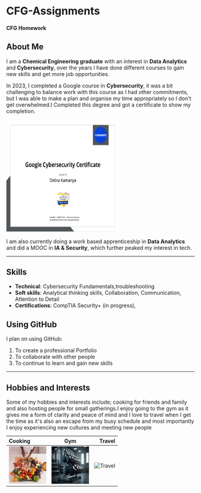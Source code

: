 # CFG-Assignments

#### CFG Homework

## About Me

I am  a **Chemical Engineering graduate** with an interest in **Data Analytics** and **Cybersecurity**, over the years I have done different courses to gain new skills and get more job opportunities.

In 2023, I completed a Google course in **Cybersecurity**, it was a bit challenging to balance work with this course as I had other commitments, but I was able to make a plan and organise my time appropriately so I don't get overwhelmed.I Completed this degree and got a certificate to show my completion. 


<img src="Images/GoogleCertificate.png" alt="Google course" width="300" height="300">



I am also currently doing a work based apprenticeship in **Data Analytics** and did a MOOC in **IA & Security**, which further peaked my interest in tech.
___
## Skills
- **Technical**: Cybersecurity Fundamentals,troubleshooting 
- **Soft skills**: Analytical thinking skills, Collaboration, Communication, Attention to Detail
- **Certifications**: CompTIA Security+ (in progress), 
## Using GitHub
 I plan on using GitHub:
1. To create a professional Portfolio
2. To collaborate with other people 
3. To continue to learn and gain new skills 
___

## Hobbies and Interests 
Some of my hobbies and interests include; cooking for friends and family and also hosting people for small gatherings.I enjoy going to the gym as it gives me a form of clarity and peace of mind and I love to travel when I get the time as it's also an escape from my busy schedule and most importantly I enjoy experiencing new cultures and meeting new people


| Cooking                                                                |                              Gym                               |                                                             Travel |
|:-----------------------------------------------------------------------|:--------------------------------------------------------------:|-------------------------------------------------------------------:|
| <img src="Images/Cooking.jpeg" alt="Cooking" width="100" height="100"> | <img src="Images/Gym.jpeg" alt="Gym" width="100" height="100"> | <img src="Images/Italy.JPG" alt="Travel" width="100" height="100"> |

 





